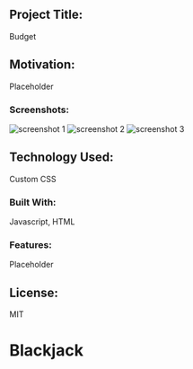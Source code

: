 ## Project Title:

Budget

## Motivation:

Placeholder

### Screenshots:

<img alt="screenshot 1" src="https://user-images.githubusercontent.com/39580513/56785057-76250f00-67c1-11e9-9788-e83aa54c1a2c.png">
<img alt="screenshot 2" src="https://user-images.githubusercontent.com/39580513/56785032-61487b80-67c1-11e9-87cd-f49c2090cbf2.png">
<img alt="screenshot 3" src="https://user-images.githubusercontent.com/39580513/56784985-42e28000-67c1-11e9-8277-88259e7fff6a.png">

## Technology Used:

Custom CSS

### Built With:

Javascript, HTML

### Features:

Placeholder

## License:

MIT

# Blackjack
